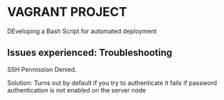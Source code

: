 # VAGRANT PROJECT
DEveloping a Bash Script for automated deployment


## Issues experienced: Troubleshooting 
 SSH Permission Denied.

Solution: Turns out by default if you try to authenticate it fails if password authentication is not enabled on the server node 



